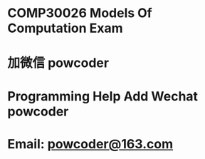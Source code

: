 # COMP30026 Models Of Computation Exam 
# 加微信 powcoder

# Programming Help Add Wechat powcoder

# Email: powcoder@163.com

